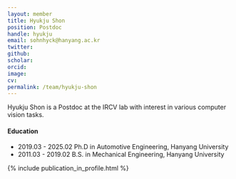 ```yaml
---
layout: member
title: Hyukju Shon
position: Postdoc
handle: hyukju
email: sohnhyck@hanyang.ac.kr
twitter: 
github: 
scholar: 
orcid: 
image: 
cv: 
permalink: /team/hyukju-shon
---
```


Hyukju Shon is a Postdoc at the IRCV lab with interest in various computer vision tasks.


#### Education

<ul class="chronological">
  <li><span>2019.03 - 2025.02</span> Ph.D in Automotive Engineering, Hanyang University</li>
  <li><span>2011.03 - 2019.02</span> B.S. in Mechanical Engineering, Hanyang University</li>
  
</ul>

{% include publication_in_profile.html %}
